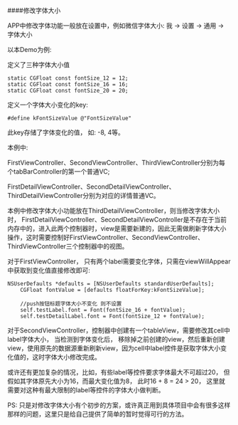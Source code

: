 ####修改字体大小

APP中修改字体功能一般放在设置中，例如微信字体大小: 我 -> 设置 -> 通用 -> 字体大小

以本Demo为例: 

定义了三种字体大小值

```
static CGFloat const fontSize_12 = 12;
static CGFloat const fontSize_16 = 16;
static CGFloat const fontSize_20 = 20;
```

定义一个字体大小变化的key:

```
#define kFontSizeValue @"FontSizeValue"
```

此key存储了字体变化的值， 如: -8, 4等。

本例中: 

FirstViewController、SecondViewController、ThirdViewController分别为每个tabBarController的第一个普通VC;

FirstDetailViewController、SecondDetailViewController、ThirdDetailViewController分别为对应的详情普通VC。

本例中修改字体大小功能放在ThirdDetailViewController，则当修改字体大小时， FirstDetailViewController、SecondDetailViewController是不存在于当前内存中的，进入此两个控制器时，view是需要新建的，因此无需做刷新字体大小操作，这时需要控制好FirstViewController、SecondViewController、ThirdViewController三个控制器中的视图。

对于FirstViewController， 只有两个label需要变化字体，只需在viewWillAppear中获取到变化值直接修改即可:

```
NSUserDefaults *defaults = [NSUserDefaults standardUserDefaults];
    CGFloat fontValue = [defaults floatForKey:kFontSizeValue];
    
    //push按钮标题字体大小不变化 则不设置
    self.testLabel.font = Font(fontSize_16 + fontValue);
    self.testDetailLabel.font = Font(fontSize_12 + fontValue);
```

对于SecondViewController，控制器中创建有一个tableView，需要修改其cell中label字体大小， 当检测到字体变化后， 移除掉之前创建的view，然后重新创建view，使用原先的数据源重新刷新view，因为cell中label控件是获取字体大小变化值的，这时字体大小修改完成。

或许还有更加复杂的情况，比如，有些label等控件要求字体最大不可超过20， 但假如其字体原先大小为16，而最大变化值为8， 此时16 + 8 = 24 > 20， 这里就需要对这种有最大限制的label等控件的字体大小做判断。


PS: 只是对修改字体大小有个初步的方案，或许真正用到具体项目中会有很多这样那样的问题，这里只是给自己提供了简单的暂时觉得可行的方法。